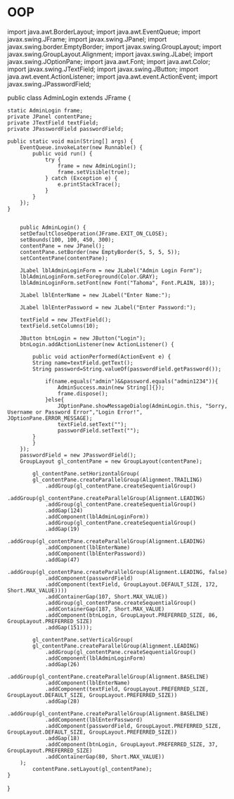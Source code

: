 # OOP
import java.awt.BorderLayout;
import java.awt.EventQueue;
import javax.swing.JFrame;
import javax.swing.JPanel;
import javax.swing.border.EmptyBorder;
import javax.swing.GroupLayout;
import javax.swing.GroupLayout.Alignment;
import javax.swing.JLabel;
import javax.swing.JOptionPane;
import java.awt.Font;
import java.awt.Color;
import javax.swing.JTextField;
import javax.swing.JButton;
import java.awt.event.ActionListener;
import java.awt.event.ActionEvent;
import javax.swing.JPasswordField;

public class AdminLogin extends JFrame {

	static AdminLogin frame;
	private JPanel contentPane;
	private JTextField textField;
	private JPasswordField passwordField;
	
	public static void main(String[] args) {
		EventQueue.invokeLater(new Runnable() {
			public void run() {
				try {
					frame = new AdminLogin();
					frame.setVisible(true);
				} catch (Exception e) {
					e.printStackTrace();
				}
			}
		});
	}


		public AdminLogin() {
		setDefaultCloseOperation(JFrame.EXIT_ON_CLOSE);
		setBounds(100, 100, 450, 300);
		contentPane = new JPanel();
		contentPane.setBorder(new EmptyBorder(5, 5, 5, 5));
		setContentPane(contentPane);
		
		JLabel lblAdminLoginForm = new JLabel("Admin Login Form");
		lblAdminLoginForm.setForeground(Color.GRAY);
		lblAdminLoginForm.setFont(new Font("Tahoma", Font.PLAIN, 18));
		
		JLabel lblEnterName = new JLabel("Enter Name:");
		
		JLabel lblEnterPassword = new JLabel("Enter Password:");
		
		textField = new JTextField();
		textField.setColumns(10);
		
		JButton btnLogin = new JButton("Login");
		btnLogin.addActionListener(new ActionListener() {
			
			public void actionPerformed(ActionEvent e) {
			String name=textField.getText();
			String password=String.valueOf(passwordField.getPassword());
			
				if(name.equals("admin")&&password.equals("admin1234")){
					AdminSuccess.main(new String[]{});
					frame.dispose();
				}else{
					JOptionPane.showMessageDialog(AdminLogin.this, "Sorry, Username or Password Error","Login Error!", JOptionPane.ERROR_MESSAGE);
					textField.setText("");
					passwordField.setText("");
			}
			}
		});
		passwordField = new JPasswordField();
		GroupLayout gl_contentPane = new GroupLayout(contentPane);
		
			gl_contentPane.setHorizontalGroup(
			gl_contentPane.createParallelGroup(Alignment.TRAILING)
				.addGroup(gl_contentPane.createSequentialGroup()
				.addGroup(gl_contentPane.createParallelGroup(Alignment.LEADING)
				.addGroup(gl_contentPane.createSequentialGroup()
				.addGap(124)
				.addComponent(lblAdminLoginForm))
				.addGroup(gl_contentPane.createSequentialGroup()
				.addGap(19)
				.addGroup(gl_contentPane.createParallelGroup(Alignment.LEADING)
				.addComponent(lblEnterName)
				.addComponent(lblEnterPassword))
				.addGap(47)
				.addGroup(gl_contentPane.createParallelGroup(Alignment.LEADING, false)
				.addComponent(passwordField)
				.addComponent(textField, GroupLayout.DEFAULT_SIZE, 172, Short.MAX_VALUE))))
				.addContainerGap(107, Short.MAX_VALUE))
				.addGroup(gl_contentPane.createSequentialGroup()
				.addContainerGap(187, Short.MAX_VALUE)
				.addComponent(btnLogin, GroupLayout.PREFERRED_SIZE, 86, GroupLayout.PREFERRED_SIZE)
				.addGap(151)));
			
			gl_contentPane.setVerticalGroup(
			gl_contentPane.createParallelGroup(Alignment.LEADING)
				.addGroup(gl_contentPane.createSequentialGroup()
				.addComponent(lblAdminLoginForm)
				.addGap(26)
				.addGroup(gl_contentPane.createParallelGroup(Alignment.BASELINE)
				.addComponent(lblEnterName)
				.addComponent(textField, GroupLayout.PREFERRED_SIZE, GroupLayout.DEFAULT_SIZE, GroupLayout.PREFERRED_SIZE))
				.addGap(28)
				.addGroup(gl_contentPane.createParallelGroup(Alignment.BASELINE)
				.addComponent(lblEnterPassword)
				.addComponent(passwordField, GroupLayout.PREFERRED_SIZE, GroupLayout.DEFAULT_SIZE, GroupLayout.PREFERRED_SIZE))
				.addGap(18)
				.addComponent(btnLogin, GroupLayout.PREFERRED_SIZE, 37, GroupLayout.PREFERRED_SIZE)
				.addContainerGap(80, Short.MAX_VALUE))
		);
			contentPane.setLayout(gl_contentPane);
	}
}


